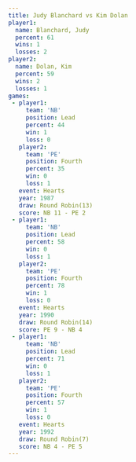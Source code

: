 ```yaml
---
title: Judy Blanchard vs Kim Dolan
player1:               
  name: Blanchard, Judy
  percent: 61          
  wins: 1              
  losses: 2            
player2:               
  name: Dolan, Kim     
  percent: 59          
  wins: 2              
  losses: 1            
games:
 - player1:        
     team: 'NB'    
     position: Lead
     percent: 44   
     win: 1        
     loss: 0       
   player2:          
     team: 'PE'      
     position: Fourth
     percent: 35     
     win: 0          
     loss: 1         
   event: Hearts        
   year: 1987           
   draw: Round Robin(13)
   score: NB 11 - PE 2  
 - player1:        
     team: 'NB'    
     position: Lead
     percent: 58   
     win: 0        
     loss: 1       
   player2:          
     team: 'PE'      
     position: Fourth
     percent: 78     
     win: 1          
     loss: 0         
   event: Hearts        
   year: 1990           
   draw: Round Robin(14)
   score: PE 9 - NB 4   
 - player1:        
     team: 'NB'    
     position: Lead
     percent: 71   
     win: 0        
     loss: 1       
   player2:          
     team: 'PE'      
     position: Fourth
     percent: 57     
     win: 1          
     loss: 0         
   event: Hearts       
   year: 1992          
   draw: Round Robin(7)
   score: NB 4 - PE 5  
---
```

